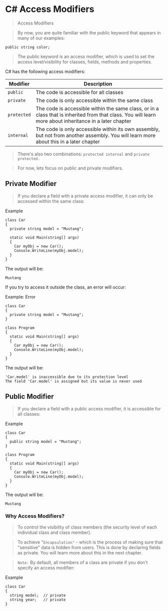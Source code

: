 # C# Access Modifiers

> Access Modifiers

> By now, you are quite familiar with the public keyword that appears in many of our examples:

```
public string color;
```

> The public keyword is an access modifier, which is used to set the access level/visibility for classes, fields, methods and properties.

C# has the following access modifiers:

| Modifier | Description |
| -------- | ------- |
|  `public` |  The code is accessible for all classes  |
| `private` | The code is only accessible within the same class |
|  `protected` | The code is accessible within the same class, or in a class that is inherited from that class. You will learn more about inheritance in a later chapter |
| `internal` | The code is only accessible within its own assembly, but not from another assembly. You will learn more about this in a later chapter |

> There's also two combinations: `protected internal` and `private protected.`

> For now, lets focus on public and private modifiers.

## Private Modifier

> If you declare a field with a private access modifier, it can only be accessed within the same class:

Example
```
class Car
{
  private string model = "Mustang";

  static void Main(string[] args)
  {
    Car myObj = new Car();
    Console.WriteLine(myObj.model);
  }
}
```
The output will be:
```
Mustang
```

If you try to access it outside the class, an error will occur:

Example: Error
```
class Car
{
  private string model = "Mustang";
}

class Program
{
  static void Main(string[] args)
  {
    Car myObj = new Car();
    Console.WriteLine(myObj.model);
  }
}
```
The output will be:
```
'Car.model' is inaccessible due to its protection level
The field 'Car.model' is assigned but its value is never used
```

## Public Modifier

> If you declare a field with a public access modifier, it is accessible for all classes:

Example
```
class Car
{
  public string model = "Mustang";
}

class Program
{
  static void Main(string[] args)
  {
    Car myObj = new Car();
    Console.WriteLine(myObj.model);
  }
}
```

The output will be:
```
Mustang
```

### Why Access Modifiers?

> To control the visibility of class members (the security level of each individual class and class member).

> To achieve "`Encapsulation"` - which is the process of making sure that "sensitive" data is hidden from users. This is done by declaring fields as private. You will learn more about this in the next chapter.

> `Note:` By default, all members of a class are private if you don't specify an access modifier:

Example
```
class Car
{
  string model;  // private
  string year;   // private
}
```
